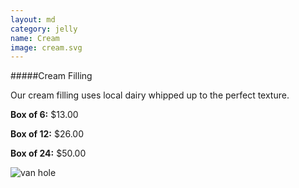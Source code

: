 ```yaml
---
layout: md
category: jelly
name: Cream
image: cream.svg
---
```


#####Cream Filling

Our cream filling uses local dairy whipped up to the perfect texture.

**Box of 6:** $13.00

**Box of 12:** $26.00

**Box of 24:** $50.00

![van hole]({{site.baseurl}}/images/cream.svg)